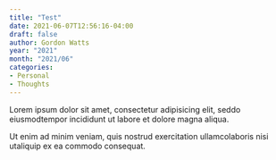 ```yaml
---
title: "Test"
date: 2021-06-07T12:56:16-04:00
draft: false
author: Gordon Watts
year: "2021"
month: "2021/06"
categories:
- Personal
- Thoughts
---
```


Lorem ipsum dolor sit amet, consectetur adipisicing elit, 
seddo eiusmodtempor incididunt ut labore et dolore magna aliqua.
<!--more-->
Ut enim ad minim veniam, quis nostrud exercitation ullamcolaboris
nisi utaliquip ex ea commodo consequat.
